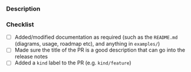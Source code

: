 ### Description

<!--
Please explain the changes you made here.

Help your reviewers my guiding them through your key changes,
implementation decisions etc.
You can even include snippets of output or screenshots.

A good, clear description == a faster review :)
-->

### Checklist
- [ ] Added/modified documentation as required (such as the `README.md` (diagrams, usage, roadmap etc), and anything in `examples/`)
- [ ] Made sure the title of the PR is a good description that can go into the release notes
- [ ] Added a `kind` label to the PR (e.g. `kind/feature`)
